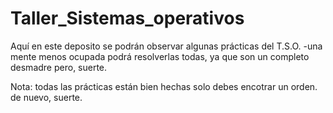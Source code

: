 # Taller_Sistemas_operativos
Aquí en este deposito se podrán observar algunas prácticas del T.S.O. 
-una mente menos ocupada podrá resolverlas todas, ya que son un completo desmadre pero, suerte.

Nota: todas las prácticas están bien hechas solo debes encotrar un orden.
de nuevo, suerte.
